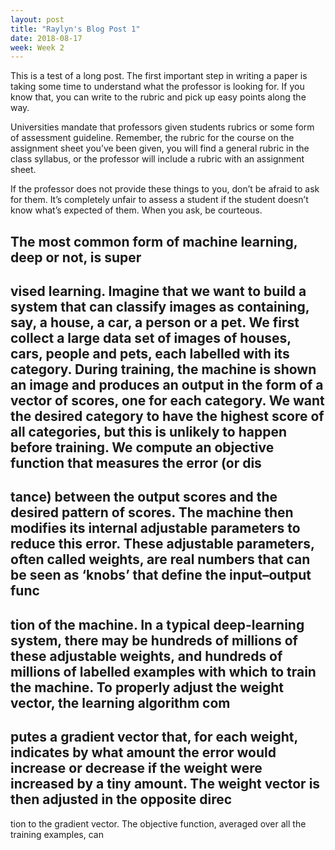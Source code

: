 ```yaml
---
layout: post
title: "Raylyn's Blog Post 1"
date: 2018-08-17
week: Week 2
---
```

This is a test of a long post. The first important step in writing a paper is taking some time to understand what the professor is looking for. If you know that, you can write to the rubric and pick up easy points along the way.

Universities mandate that professors given students rubrics or some form of assessment guideline. Remember, the rubric for the course on the assignment sheet you’ve been given, you will find a general rubric in the class syllabus, or the professor will include a rubric with an assignment sheet.

If the professor does not provide these things to you, don’t be afraid to ask for them. It’s completely unfair to assess a student if the student doesn’t know what’s expected of them. When you ask, be courteous.

The most common form of machine learning, deep or not, is super
-
vised learning. Imagine that we want to build a system that can classify 
images as containing, say, a house, a car, a person or a pet. We first 
collect a large data set of images of houses, cars, people and pets, each 
labelled with its category. During training, the machine is shown an 
image and produces an output in the form of a vector of scores, one 
for each category. We want the desired category to have the highest 
score of all categories, but this is unlikely to happen before training. 
We compute an objective function that measures the error (or dis
-
tance) between the output scores and the desired pattern of scores. The 
machine then modifies its internal adjustable parameters to reduce 
this error. These adjustable parameters, often called weights, are real 
numbers that can be seen as ‘knobs’ that define the input–output func
-
tion of the machine. In a typical deep-learning system, there may be 
hundreds of millions of these adjustable weights, and hundreds of 
millions of labelled examples with which to train the machine. 
To properly adjust the weight vector, the learning algorithm com
-
putes a gradient vector that, for each weight, indicates by what amount 
the error would increase or decrease if the weight were increased by a 
tiny amount. The weight vector is then adjusted in the opposite direc
-
tion to the gradient vector. 
The objective function, averaged over all the training examples, can 
